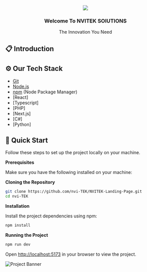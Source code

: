 <div align="center">
  <img src="https://user-images.githubusercontent.com/74038190/213910845-af37a709-8995-40d6-be59-724526e3c3d7.gif">
  </div>

  <h3 align="center">Welcome To NVITEK SOlUTIONS</h3>

   <div align="center">
     The Innovation You Need
    </div>
</div>

## 📋 <a name="table">Introduction</a>



## <a name="tech-stack">⚙️ Our Tech Stack</a>
- [Git](https://git-scm.com/)
- [Node.js](https://nodejs.org/en)
- [npm](https://www.npmjs.com/) (Node Package Manager)
- [React]
- [Typescript]
- [PHP]
- [Next.js]
- [C#]
- [Python]

## <a name="quick-start">🤸 Quick Start</a>

Follow these steps to set up the project locally on your machine.

**Prerequisites**

Make sure you have the following installed on your machine:


**Cloning the Repository**

```bash
git clone https://github.com/nvi-TEK/NVITEK-Landing-Page.git
cd nvi-TEK
```

**Installation**

Install the project dependencies using npm:

```bash
npm install
```

**Running the Project**

```bash
npm run dev
```

Open [http://localhost:5173](http://localhost:5173) in your browser to view the project.

<img src="https://i.ibb.co/804sPK6/Image-720.png" alt="Project Banner">
